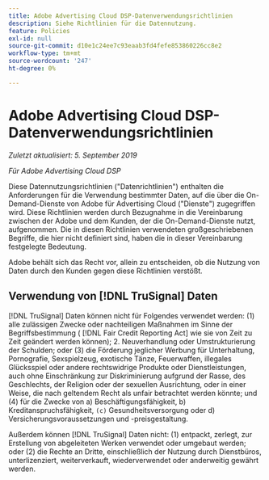 ```yaml
---
title: Adobe Advertising Cloud DSP-Datenverwendungsrichtlinien
description: Siehe Richtlinien für die Datennutzung.
feature: Policies
exl-id: null
source-git-commit: d10e1c24ee7c93eaab3fd4fefe853860226cc8e2
workflow-type: tm+mt
source-wordcount: '247'
ht-degree: 0%

---
```


# Adobe Advertising Cloud DSP-Datenverwendungsrichtlinien

*Zuletzt aktualisiert: 5. September 2019*

*Für Adobe Advertising Cloud DSP*

Diese Datennutzungsrichtlinien (&quot;Datenrichtlinien&quot;) enthalten die Anforderungen für die Verwendung bestimmter Daten, auf die über die On-Demand-Dienste von Adobe für Advertising Cloud (&quot;Dienste&quot;) zugegriffen wird. Diese Richtlinien werden durch Bezugnahme in die Vereinbarung zwischen der Adobe und dem Kunden, der die On-Demand-Dienste nutzt, aufgenommen. Die in diesen Richtlinien verwendeten großgeschriebenen Begriffe, die hier nicht definiert sind, haben die in dieser Vereinbarung festgelegte Bedeutung.

Adobe behält sich das Recht vor, allein zu entscheiden, ob die Nutzung von Daten durch den Kunden gegen diese Richtlinien verstößt.

## Verwendung von [!DNL TruSignal] Daten

[!DNL TruSignal] Daten können nicht für Folgendes verwendet werden: (1) alle zulässigen Zwecke oder nachteiligen Maßnahmen im Sinne der Begriffsbestimmung ( [!DNL Fair Credit Reporting Act] wie sie von Zeit zu Zeit geändert werden können); 2. Neuverhandlung oder Umstrukturierung der Schulden; oder (3) die Förderung jeglicher Werbung für Unterhaltung, Pornografie, Sexspielzeug, exotische Tänze, Feuerwaffen, illegales Glücksspiel oder andere rechtswidrige Produkte oder Dienstleistungen, auch ohne Einschränkung zur Diskriminierung aufgrund der Rasse, des Geschlechts, der Religion oder der sexuellen Ausrichtung, oder in einer Weise, die nach geltendem Recht als unfair betrachtet werden könnte; und (4) für die Zwecke von a) Beschäftigungsfähigkeit, b) Kreditanspruchsfähigkeit,  `(c)` Gesundheitsversorgung oder d) Versicherungsvoraussetzungen und -preisgestaltung.<!-- I used backticks in the previous sentence to prevent ( c ) from displaying as a copyright symbol. I think the OS does that. Using HTML code for the parentheses doesn't prevent it. -->

Außerdem können [!DNL TruSignal] Daten nicht: (1) entpackt, zerlegt, zur Erstellung von abgeleiteten Werken verwendet oder umgebaut werden; oder (2) die Rechte an Dritte, einschließlich der Nutzung durch Dienstbüros, unterlizenziert, weiterverkauft, wiederverwendet oder anderweitig gewährt werden.
